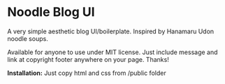 # Noodle Blog UI

A very simple aesthetic blog UI/boilerplate.
Inspired by Hanamaru Udon noodle soups.

Available for anyone to use under MIT license.
Just include message and link at copyright footer anywhere on your page.
Thanks!

**Installation:**
Just copy html and css from /public folder
